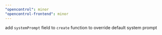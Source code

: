 ```yaml
---
"opencontrol": minor
"opencontrol-frontend": minor
---
```


add `systemPrompt` field to `create` function to override default system prompt
